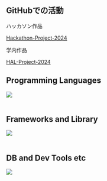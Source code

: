 ## GitHubでの活動

ハッカソン作品

[Hackathon-Project-2024](https://github.com/Hackathon-Project-2024)

学内作品

[HAL-Project-2024](https://github.com/HAL-Project-2024)

## Programming Languages

<img src="https://skillicons.dev/icons?i=html,css,js,typescript,python,c,cpp" /> <br /><br />

## Frameworks and Library

<img src="https://skillicons.dev/icons?i=react,next,vue,flask,materialui,tailwind," /> <br /><br />

## DB and Dev Tools etc

<img src="https://skillicons.dev/icons?i=mysql,postgresql,docker,git,github,npm,postman,vscode,azure,figma," /> <br /><br />
